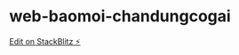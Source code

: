 # web-baomoi-chandungcogai

[Edit on StackBlitz ⚡️](https://stackblitz.com/edit/web-platform-xnjacn)